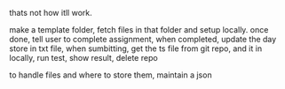 thats not how itll work.

make a template folder, fetch files in that folder and setup locally. once done, tell user to complete assignment, when completed, update the day store in txt file, when sumbitting, get the ts file from git repo, and it in locally, run test, show result, delete repo

to handle files and where to store them, maintain a json